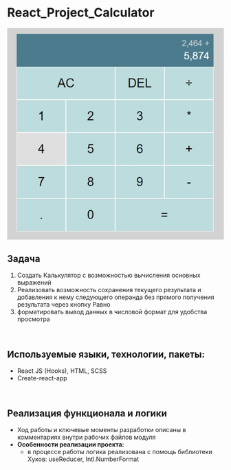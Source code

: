# React_Project_Calculator

 
![alt text](https://github.com/AntonioMikhailov/AntonioMikhailov/blob/main/assets/calculator.jpg)

## Задача
1.	Создать Калькулятор с возможностью вычисления основных выражений
2. Реализовать возможность сохранения текущего результата и добавления к нему следующего операнда без прямого получения результата через кнопку Равно
3. форматировать вывод данных в числовой формат для удобства просмотра  
  

&nbsp;
## Используемые языки, технологии, пакеты:
-	React JS (Hooks), HTML, SCSS
- Create-react-app

&nbsp;
## Реализация функционала и логики
-	Ход работы и ключевые моменты разработки описаны в комментариях внутри рабочих файлов модуля 
- **Особенности реализации проекта:**
    -	в процессе работы логика реализована с помощь библиотеки  Хуков: useReducer, Intl.NumberFormat
  
